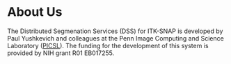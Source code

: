About Us
=====

The Distributed Segmenation Services (DSS) for ITK-SNAP is developed by Paul Yushkevich and colleagues at the Penn Image Computing and Science Laboratory ([PICSL](picsl.upenn.edu)). The funding for the development of this system is provided by NIH grant R01 EB017255.
